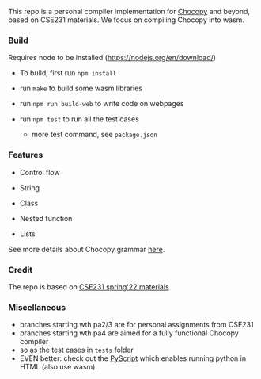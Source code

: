 This repo is a personal compiler implementation for [Chocopy](https://chocopy.org/) and beyond, based on CSE231 materials. We focus on compiling Chocopy into wasm. 

### Build

Requires node to be installed (https://nodejs.org/en/download/)

- To build, first run `npm install`

- run `make` to build some wasm libraries

- run `npm run build-web` to write code on webpages

- run `npm test` to run all the test cases
  
  - more test command, see `package.json` 

### Features

- Control flow 

- String

- Class

- Nested function

- Lists

See more details about Chocopy grammar [here](https://chocopy.org/chocopy_language_reference.pdf).

### Credit

The repo is based on [CSE231 spring'22 materials](https://github.com/ucsd-cse231-s22).

### Miscellaneous

- branches starting wth pa2/3 are for personal assignments from CSE231
- branches starting wth pa4 are aimed for a fully functional Chocopy compiler
- so as the test cases in `tests` folder
- EVEN better: check out the [PyScript](https://pyscript.net/) which enables running python in HTML (also use wasm).
